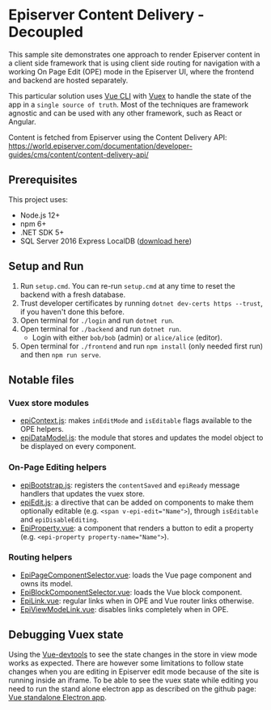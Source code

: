 # Episerver Content Delivery - Decoupled

This sample site demonstrates one approach to render Episerver content in a client side framework that is using client side routing for navigation with a working On Page Edit (OPE) mode in the Episerver UI, where the frontend and backend are hosted separately.

This particular solution uses [Vue CLI](https://cli.vuejs.org/) with [Vuex](https://next.vuex.vuejs.org/) to handle the state of the app in a `single source of truth`. Most of the techniques are framework agnostic and can be used with any other framework, such as React or Angular.

Content is fetched from Episerver using the Content Delivery API: https://world.episerver.com/documentation/developer-guides/cms/content/content-delivery-api/

## Prerequisites

This project uses:
* Node.js 12+
* npm 6+
* .NET SDK 5+
* SQL Server 2016 Express LocalDB ([download here](https://www.microsoft.com/en-us/sql-server/sql-server-downloads))

## Setup and Run

1. Run `setup.cmd`. You can re-run `setup.cmd` at any time to reset the backend with a fresh database.
2. Trust developer certificates by running `dotnet dev-certs https --trust`, if you haven't done this before.
3. Open terminal for `./login` and run `dotnet run`.
4. Open terminal for `./backend` and run `dotnet run`.
    * Login with either `bob/bob` (admin) or `alice/alice` (editor).
5. Open terminal for `./frontend` and run `npm install` (only needed first run) and then `npm run serve`.

## Notable files

### Vuex store modules

* [epiContext.js](frontend/src/store/modules/epiContext.js): makes `inEditMode` and `isEditable` flags available to the OPE helpers.
* [epiDataModel.js](frontend/src/store/modules/epiDataModel.js): the module that stores and updates the model object to be displayed on every component.

### On-Page Editing helpers

* [epiBootstrap.js](frontend/src/epiBootstrap.js): registers the `contentSaved` and `epiReady` message handlers that updates the vuex store.
* [epiEdit.js](frontend/src/directives/epiEdit.js): a directive that can be added on components to make them optionally editable (e.g. `<span v-epi-edit="Name">`), through `isEditable` and `epiDisableEditing`.
* [EpiProperty.vue](frontend/src/components/EpiProperty.vue): a component that renders a button to edit a property (e.g. `<epi-property property-name="Name">`).

### Routing helpers

* [EpiPageComponentSelector.vue](frontend/src/components/EpiPageComponentSelector.vue): loads the Vue page component and owns its model.
* [EpiBlockComponentSelector.vue](frontend/src/components/EpiBlockComponentSelector.vue): loads the Vue block component.
* [EpiLink.vue](frontend/src/components/EpiLink.vue): regular links when in OPE and Vue router links otherwise.
* [EpiViewModeLink.vue](frontend/src/components/EpiViewModeLink.vue): disables links completely when in OPE.

## Debugging Vuex state

Using the [Vue-devtools](https://github.com/vuejs/vue-devtools) to see the state changes in the store in view mode works as expected. There are however some limitations to follow state changes when you are editing in Episerver edit mode because of the site is running inside an iframe. To be able to see the vuex state while editing you need to run the stand alone electron app as described on the github page: [Vue standalone Electron app](https://github.com/vuejs/vue-devtools/blob/master/shells/electron/README.md).